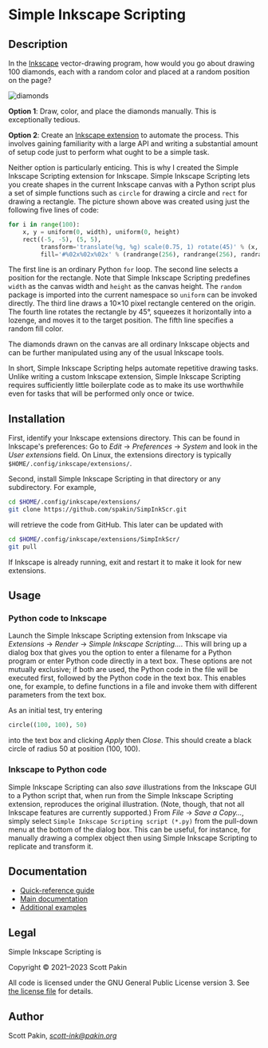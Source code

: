 Simple Inkscape Scripting
=========================

Description
-----------

In the [Inkscape](https://inkscape.org/) vector-drawing program, how would you go about drawing 100 diamonds, each with a random color and placed at a random position on the page?

![diamonds](https://user-images.githubusercontent.com/650041/134632937-bd3c2d21-04d0-47b9-a61b-170de129022c.png)

**Option 1**: Draw, color, and place the diamonds manually.  This is exceptionally tedious.

**Option 2**: Create an [Inkscape extension](https://inkscape-extensions-guide.readthedocs.io/) to automate the process.  This involves gaining familiarity with a large API and writing a substantial amount of setup code just to perform what ought to be a simple task.

Neither option is particularly enticing.  This is why I created the Simple Inkscape Scripting extension for Inkscape.  Simple Inkscape Scripting lets you create shapes in the current Inkscape canvas with a Python script plus a set of simple functions such as `circle` for drawing a circle and `rect` for drawing a rectangle.  The picture shown above was created using just the following five lines of code:
```Python
for i in range(100):
    x, y = uniform(0, width), uniform(0, height)
    rect((-5, -5), (5, 5),
         transform='translate(%g, %g) scale(0.75, 1) rotate(45)' % (x, y),
         fill='#%02x%02x%02x' % (randrange(256), randrange(256), randrange(256)))
```

The first line is an ordinary Python `for` loop.  The second line selects a position for the rectangle.  Note that Simple Inkscape Scripting predefines `width` as the canvas width and `height` as the canvas height.  The `random` package is imported into the current namespace so `uniform` can be invoked directly.  The third line draws a 10×10 pixel rectangle centered on the origin.  The fourth line rotates the rectangle by 45°, squeezes it horizontally into a lozenge, and moves it to the target position.  The fifth line specifies a random fill color.

The diamonds drawn on the canvas are all ordinary Inkscape objects and can be further manipulated using any of the usual Inkscape tools.

In short, Simple Inkscape Scripting helps automate repetitive drawing tasks.  Unlike writing a custom Inkscape extension, Simple Inkscape Scripting requires sufficiently little boilerplate code as to make its use worthwhile even for tasks that will be performed only once or twice.

Installation
------------

First, identify your Inkscape extensions directory.  This can be found in  Inkscape's preferences: Go to *Edit* → *Preferences* → *System* and look in the *User extensions* field.  On Linux, the extensions directory is typically `$HOME/.config/inkscape/extensions/`.

Second, install Simple Inkscape Scripting in that directory or any subdirectory.  For example,
```bash
cd $HOME/.config/inkscape/extensions/
git clone https://github.com/spakin/SimpInkScr.git
```
will retrieve the code from GitHub.  This later can be updated with
```bash
cd $HOME/.config/inkscape/extensions/SimpInkScr/
git pull
```

If Inkscape is already running, exit and restart it to make it look for new extensions.

Usage
-----

### Python code to Inkscape

Launch the Simple Inkscape Scripting extension from Inkscape via *Extensions* → *Render* → *Simple Inkscape Scripting…*.  This will bring up a dialog box that gives you the option to enter a filename for a Python program or enter Python code directly in a text box.  These options are not mutually exclusive; if both are used, the Python code in the file will be executed first, followed by the Python code in the text box.  This enables one, for example, to define functions in a file and invoke them with different parameters from the text box.

As an initial test, try entering
```Python
circle((100, 100), 50)
```
into the text box and clicking *Apply* then *Close*.  This should create a black circle of radius 50 at position (100, 100).

### Inkscape to Python code

Simple Inkscape Scripting can also *save* illustrations from the Inkscape GUI to a Python script that, when run from the Simple Inkscape Scripting extension, reproduces the original illustration.  (Note, though, that not all Inkscape features are currently supported.)  From *File* → *Save a Copy…*, simply select `Simple Inkscape Scripting script (*.py)` from the pull-down menu at the bottom of the dialog box.  This can be useful, for instance, for manually drawing a complex object then using Simple Inkscape Scripting to replicate and transform it.

Documentation
-------------

* [Quick-reference guide](https://github.com/spakin/SimpInkScr/wiki/Quick-reference)
* [Main documentation](https://github.com/spakin/SimpInkScr/wiki)
* [Additional examples](examples/)

Legal
-----

Simple Inkscape Scripting is

Copyright © 2021–2023 Scott Pakin

All code is licensed under the GNU General Public License version 3.  See [the license file](LICENSE) for details.

Author
------

Scott Pakin, *scott-ink@pakin.org*
